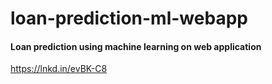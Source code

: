 # loan-prediction-ml-webapp
#### Loan prediction using machine learning on web application

 https://lnkd.in/evBK-C8

 



